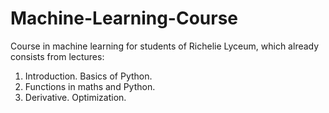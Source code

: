 # Machine-Learning-Course
Course in machine learning for students of Richelie Lyceum, which already consists from lectures:
1. Introduction. Basics of Python. 
2. Functions in maths and Python.
3. Derivative. Optimization.
